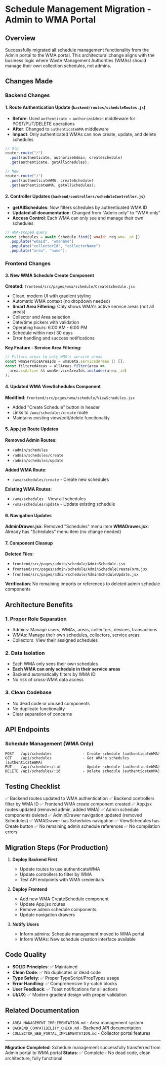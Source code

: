 # Schedule Management Migration - Admin to WMA Portal

## Overview
Successfully migrated all schedule management functionality from the Admin portal to the WMA portal. This architectural change aligns with the business logic where Waste Management Authorities (WMAs) should manage their own collection schedules, not admins.

## Changes Made

### Backend Changes

#### 1. Route Authentication Update (`backend/routes/scheduleRoutes.js`)
- **Before**: Used `authenticate` + `authorizeAdmin` middleware for POST/PUT/DELETE operations
- **After**: Changed to `authenticateWMA` middleware
- **Impact**: Only authenticated WMAs can now create, update, and delete schedules

```javascript
// Old
router.route("/")
  .post(authenticate, authorizeAdmin, createSchedule)
  .get(authenticate, getAllSchedules);

// New
router.route("/")
  .post(authenticateWMA, createSchedule)
  .get(authenticateWMA, getAllSchedules);
```

#### 2. Controller Updates (`backend/controllers/scheduleController.js`)
- **getAllSchedules**: Now filters schedules by authenticated WMA ID
- **Updated all documentation**: Changed from "Admin only" to "WMA only"
- **Access Control**: Each WMA can only see and manage their own schedules

```javascript
// WMA-scoped query
const schedules = await Schedule.find({ wmaId: req.wma._id })
  .populate("wmaId", "wmaname")
  .populate("collectorId", "collectorName")
  .populate("area", "name");
```

### Frontend Changes

#### 3. New WMA Schedule Create Component
**Created**: `frontend/src/pages/wma/schedule/CreateSchedule.jsx`
- Clean, modern UI with gradient styling
- Automatic WMA context (no dropdown needed)
- **Smart Area Filtering**: Only shows WMA's active service areas (not all areas)
- Collector and Area selection
- Date/time pickers with validation
- Operating hours: 6:00 AM - 6:00 PM
- Schedule within next 30 days
- Error handling and success notifications

**Key Feature - Service Area Filtering:**
```javascript
// Filters areas to only WMA's service areas
const wmaServiceAreaIds = wmaData.servicedAreas || [];
const filteredAreas = allAreas.filter(area => 
  area.isActive && wmaServiceAreaIds.includes(area._id)
);
```

#### 4. Updated WMA ViewSchedules Component
**Modified**: `frontend/src/pages/wma/schedule/ViewSchedules.jsx`
- Added "Create Schedule" button in header
- Links to `/wma/schedules/create` route
- Maintains existing view/edit/delete functionality

#### 5. App.jsx Route Updates
**Removed Admin Routes**:
- `/admin/schedules`
- `/admin/schedules/create`
- `/admin/schedules/update`

**Added WMA Route**:
- `/wma/schedules/create` - Create new schedules

**Existing WMA Routes**:
- `/wma/schedules` - View all schedules
- `/wma/schedules/update` - Update existing schedule

#### 6. Navigation Updates
**AdminDrawer.jsx**: Removed "Schedules" menu item
**WMADrawer.jsx**: Already has "Schedules" menu item (no change needed)

#### 7. Component Cleanup
**Deleted Files**:
- `frontend/src/pages/admin/schedule/AdminSchedule.jsx`
- `frontend/src/pages/admin/schedule/AdminScheduleCreateForm.jsx`
- `frontend/src/pages/admin/schedule/AdminScheduleUpdate.jsx`

**Verification**: No remaining imports or references to deleted admin schedule components

## Architecture Benefits

### 1. Proper Role Separation
- Admins: Manage users, WMAs, areas, collectors, devices, transactions
- WMAs: Manage their own schedules, collectors, service areas
- Collectors: View their assigned schedules

### 2. Data Isolation
- Each WMA only sees their own schedules
- **Each WMA can only schedule in their service areas**
- Backend automatically filters by WMA ID
- No risk of cross-WMA data access

### 3. Clean Codebase
- No dead code or unused components
- No duplicate functionality
- Clear separation of concerns

## API Endpoints

### Schedule Management (WMA Only)
```
POST   /api/schedules              - Create schedule (authenticateWMA)
GET    /api/schedules              - Get WMA's schedules (authenticateWMA)
PUT    /api/schedules/:id          - Update schedule (authenticateWMA)
DELETE /api/schedules/:id          - Delete schedule (authenticateWMA)
```

## Testing Checklist

✅ Backend routes updated to WMA authentication
✅ Backend controllers filter by WMA ID
✅ Frontend WMA create component created
✅ App.jsx routes updated (removed admin, added WMA)
✅ Admin schedule components deleted
✅ AdminDrawer navigation updated (removed Schedules)
✅ WMADrawer has Schedules navigation
✅ ViewSchedules has Create button
✅ No remaining admin schedule references
✅ No compilation errors

## Migration Steps (For Production)

1. **Deploy Backend First**
   - Update routes to use authenticateWMA
   - Update controllers to filter by WMA
   - Test API endpoints with WMA credentials

2. **Deploy Frontend**
   - Add new WMA CreateSchedule component
   - Update App.jsx routes
   - Remove admin schedule components
   - Update navigation drawers

3. **Notify Users**
   - Inform admins: Schedule management moved to WMA portal
   - Inform WMAs: New schedule creation interface available

## Code Quality

- **SOLID Principles**: ✅ Maintained
- **Clean Code**: ✅ No duplicates or dead code
- **Type Safety**: ✅ Proper TypeScript/PropTypes usage
- **Error Handling**: ✅ Comprehensive try-catch blocks
- **User Feedback**: ✅ Toast notifications for all actions
- **UI/UX**: ✅ Modern gradient design with proper validation

## Related Documentation
- `AREA_MANAGEMENT_IMPLEMENTATION.md` - Area management system
- `BACKEND_COMPATIBILITY_CHECK.md` - Backend API documentation
- `COLLECTOR_WEB_PORTAL_IMPLEMENTATION.md` - Collector portal features

---

**Migration Completed**: Schedule management successfully transferred from Admin portal to WMA portal
**Status**: ✅ Complete - No dead code, clean architecture, fully functional
